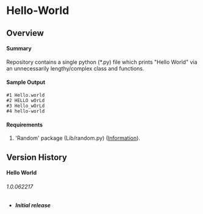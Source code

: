 # Hello-World

## Overview
#### Summary
Repository contains a single python (*.py) file which prints "Hello World" via an unnecessarily lengthy/complex class and functions.

#### Sample Output
	#1 Hello.world
	#2 HELLO wOrLd
	#3 Hello_wOrLd
	#4 hello-world

#### Requirements
1. 'Random' package (Lib/random.py) ([Information](https://docs.python.org/3/library/random.html)).

## Version History
#### Hello World
###### 1.0.062217
- ***Initial release***